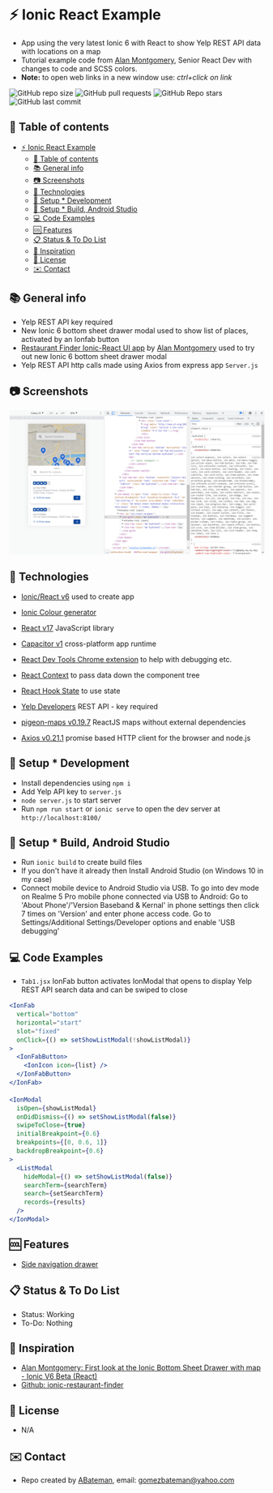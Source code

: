 # :zap: Ionic React Example

* App using the very latest Ionic 6 with React to show Yelp REST API data with locations on a map
* Tutorial example code from [Alan Montgomery](https://alanmontgomery.co.uk/), Senior React Dev with changes to code and SCSS colors.
* **Note:** to open web links in a new window use: _ctrl+click on link_

![GitHub repo size](https://img.shields.io/github/repo-size/AndrewJBateman/ionic-react-example?style=plastic)
![GitHub pull requests](https://img.shields.io/github/issues-pr/AndrewJBateman/ionic-react-example?style=plastic)
![GitHub Repo stars](https://img.shields.io/github/stars/AndrewJBateman/ionic-react-example?style=plastic)
![GitHub last commit](https://img.shields.io/github/last-commit/AndrewJBateman/ionic-react-example?style=plastic)

## :page_facing_up: Table of contents

* [:zap: Ionic React Example](#zap-ionic-react-example)
  * [:page_facing_up: Table of contents](#page_facing_up-table-of-contents)
  * [:books: General info](#books-general-info)
  * [:camera: Screenshots](#camera-screenshots)
  * [:signal_strength: Technologies](#signal_strength-technologies)
  * [:floppy_disk: Setup * Development](#floppy_disk-setup--development)
  * [:floppy_disk: Setup * Build, Android Studio](#floppy_disk-setup--build-android-studio)
  * [:computer: Code Examples](#computer-code-examples)
  * [:cool: Features](#cool-features)
  * [:clipboard: Status & To Do List](#clipboard-status--to-do-list)
  * [:clap: Inspiration](#clap-inspiration)
  * [:file_folder: License](#file_folder-license)
  * [:envelope: Contact](#envelope-contact)

## :books: General info

* Yelp REST API key required
* New Ionic 6 bottom sheet drawer modal used to show list of places, activated by an Ionfab button
* [Restaurant Finder Ionic-React UI app](https://ionicreacthub.com/ionic-restaurant-finder-with-maps) by [Alan Montgomery](https://alanmontgomery.co.uk/) used to try out new Ionic 6 bottom sheet drawer modal
* Yelp REST API http calls made using Axios from express app `Server.js`

## :camera: Screenshots

![Example screenshot](./imgs/map.png)

## :signal_strength: Technologies

* [Ionic/React v6](https://www.npmjs.com/package/@ionic/react) used to create app
* [Ionic Colour generator](https://ionicframework.com/jp/docs/fr/theming/color-generator)
* [React v17](https://reactjs.org/) JavaScript library
* [Capacitor v1](https://capacitor.ionicframework.com/docs/) cross-platform app runtime
* [React Dev Tools Chrome extension](https://chrome.google.com/webstore/detail/reactdevelopertools/fmkadmapgofadopljbjfkapdkoienihi/related) to help with debugging etc.

* [React Context](https://reactjs.org/docs/context.html) to pass data down the component tree
* [React Hook State](https://reactjs.org/docs/hooks-state.html) to use state
* [Yelp Developers](https://www.yelp.com/developers) REST API - key required
* [pigeon-maps v0.19.7](https://www.npmjs.com/package/pigeon-maps) ReactJS maps without external dependencies
* [Axios v0.21.1](https://www.npmjs.com/package/axios) promise based HTTP client for the browser and node.js

## :floppy_disk: Setup * Development

* Install dependencies using `npm i`
* Add Yelp API key to `server.js`
* `node server.js` to start server
* Run `npm run start` or `ionic serve` to open the dev server at `http://localhost:8100/`

## :floppy_disk: Setup * Build, Android Studio

* Run `ionic build` to create build files
* If you don't have it already then Install Android Studio (on Windows 10 in my case)
* Connect mobile device to Android Studio via USB. To go into dev mode on Realme 5 Pro mobile phone connected via USB to Android: Go to 'About Phone'/'Version Baseband & Kernal' in phone settings then click 7 times on 'Version' and enter phone access code. Go to Settings/Additional Settings/Developer options and enable 'USB debugging'

## :computer: Code Examples

* `Tab1.jsx` IonFab button activates IonModal that opens to display Yelp REST API search data and can be swiped to close

```jsx
<IonFab
  vertical="bottom"
  horizontal="start"
  slot="fixed"
  onClick={() => setShowListModal(!showListModal)}
>
  <IonFabButton>
    <IonIcon icon={list} />
  </IonFabButton>
</IonFab>

<IonModal
  isOpen={showListModal}
  onDidDismiss={() => setShowListModal(false)}
  swipeToClose={true}
  initialBreakpoint={0.6}
  breakpoints={[0, 0.6, 1]}
  backdropBreakpoint={0.6}
>
  <ListModal
    hideModal={() => setShowListModal(false)}
    searchTerm={searchTerm}
    search={setSearchTerm}
    records={results}
  />
</IonModal>
```

## :cool: Features

* [Side navigation drawer](https://ionicframework.com/docs/api/menu)

## :clipboard: Status & To Do List

* Status: Working
* To-Do: Nothing

## :clap: Inspiration

* [Alan Montgomery: First look at the Ionic Bottom Sheet Drawer with map - Ionic V6 Beta (React)](https://www.youtube.com/watch?v=U2mdZrO5Hlc)
* [Github: ionic-restaurant-finder](https://github.com/alanmontgomery/ionic-restaurant-finder)

## :file_folder: License

* N/A

## :envelope: Contact

* Repo created by [ABateman](https://github.com/AndrewJBateman), email: gomezbateman@yahoo.com